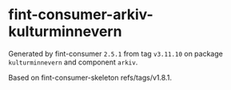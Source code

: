 # fint-consumer-arkiv-kulturminnevern

Generated by fint-consumer `2.5.1` from tag `v3.11.10` on package `kulturminnevern` and component `arkiv`.

Based on fint-consumer-skeleton refs/tags/v1.8.1.
